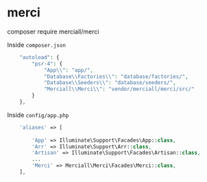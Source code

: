 # merci
composer require merciall/merci

Inside `composer.json`
```php
    "autoload": {
        "psr-4": {
            "App\\": "app/",
            "Database\\Factories\\": "database/factories/",
            "Database\\Seeders\\": "database/seeders/",
            "Merciall\\Merci\\": "vendor/merciall/merci/src/"
        }
    },
```

Inside `config/app.php`
```php
    'aliases' => [
    
        'App' => Illuminate\Support\Facades\App::class,
        'Arr' => Illuminate\Support\Arr::class,
        'Artisan' => Illuminate\Support\Facades\Artisan::class,
        ...
        'Merci' => Merciall\Merci\Facades\Merci::class,
    ],
```
